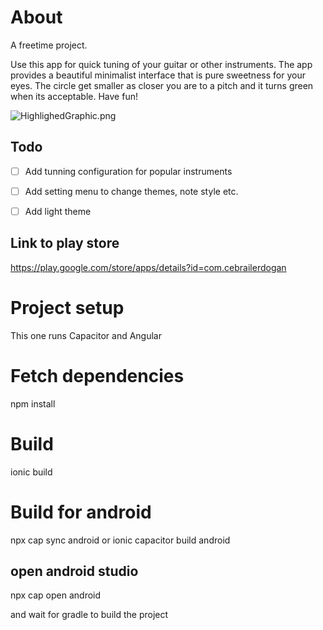 # About

A freetime project. 

Use this app for quick tuning of your guitar or other instruments. The app provides a beautiful minimalist interface that is pure sweetness for your eyes. The circle get smaller as closer you are to a pitch and it turns green when its acceptable. Have fun!



![HighlighedGraphic.png](/home/cebrail/Development/CircleTuner/src/assets/HighlighedGraphic.png)

## Todo

- [ ] Add tunning configuration for popular instruments

- [ ] Add setting menu to change themes, note style etc.

- [ ] Add light theme 

## 

## Link to play store

https://play.google.com/store/apps/details?id=com.cebrailerdogan

# Project setup

This one runs Capacitor and Angular

# Fetch dependencies

npm install

# Build

ionic build

# Build for android

npx cap sync android
or
ionic capacitor build android

## open android studio



npx cap open android

and wait for gradle to build the project
